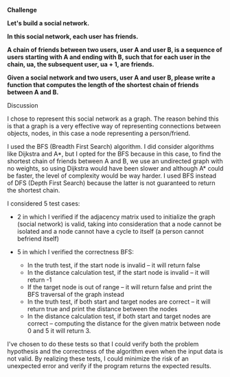 **Challenge**

**Let's build a social network.**

**In this social network, each user has friends.**

**A chain of friends between two users, user A and user B, is a sequence of users starting with A and ending with B, such that for each user in the chain, ua, the subsequent user, ua + 1, are friends.**

**Given a social network and two users, user A and user B, please write a function that computes the length of the shortest chain of friends between A and B.**

Discussion

I chose to represent this social network as a graph. The reason behind this is that a graph is a very effective way of representing connections between objects, nodes, in this case a node representing a person/friend.

I used the BFS (Breadth First Search) algorithm. I did consider algorithms like Dijkstra and A\*, but I opted for the BFS because in this case, to find the shortest chain of friends between A and B, we use an undirected graph with no weights, so using Dijkstra would have been slower and although A\* could be faster, the level of complexity would be way harder. I used BFS instead of DFS (Depth First Search) because the latter is not guaranteed to return the shortest chain.

I considered 5 test cases:

- 2 in which I verified if the adjacency matrix used to initialize the graph (social network) is valid, taking into consideration that a node cannot be isolated and a node cannot have a cycle to itself (a person cannot befriend itself)
- 5 in which I verified the correctness BFS:

  - In the truth test, if the start node is invalid – it will return false
  - In the distance calculation test, if the start node is invalid – it will return -1
  - If the target node is out of range – it will return false and print the BFS traversal of the graph instead
  - In the truth test, if both start and target nodes are correct – it will return true and print the distance between the nodes
  - In the distance calculation test, if both start and target nodes are correct – computing the distance for the given matrix between node 0 and 5 it will return 3.

I've chosen to do these tests so that I could verify both the problem hypothesis and the correctness of the algorithm even when the input data is not valid. By realizing these tests, I could minimize the risk of an unexpected error and verify if the program returns the expected results.
